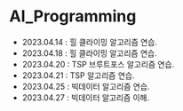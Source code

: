 # AI_Programming

+ 2023.04.14 : 힐 클라이밍 알고리즘 연습.
+ 2023.04.18 : 힐 클라이밍 알고리즘 연습.
+ 2023.04.20 : TSP 브루트포스 알고리즘 연습.
+ 2023.04.21 : TSP 알고리즘 연습.
+ 2023.04.25 : 빅데이터 알고리즘 연습.
+ 2023.04.27 : 빅데이터 알고리즘 이해.
